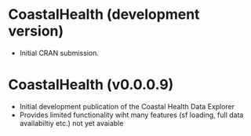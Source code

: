 # CoastalHealth (development version)

* Initial CRAN submission.


# CoastalHealth (v0.0.0.9)

* Initial development publication of the Coastal Health Data Explorer
* Provides limited functionality wiht many features (sf loading, full data availabiltiy etc.) not yet avaiable